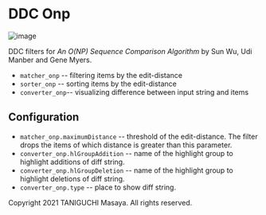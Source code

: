 # DDC Onp

![image](https://user-images.githubusercontent.com/5019902/138865585-17d15921-7d4c-4271-95da-be3f4aea7f27.png)

DDC filters for _An O(NP) Sequence Comparison Algorithm_ by Sun Wu, Udi Manber and Gene Myers. 

- `matcher_onp` -- filtering items by the edit-distance
- `sorter_onp` -- sorting items by the edit-distance
- `converter_onp`-- visualizing difference between input string and items

## Configuration

- `matcher_onp.maximumDistance` -- threshold of the edit-distance.
  The filter drops the items of which distance is greater than this parameter.
- `converter_onp.hlGroupAddition` -- name of the highlight group to highlight additions of diff string.
- `converter_onp.hlGroupDeletion` -- name of the highlight group to highlight deletions of diff string.
- `converter_onp.type` -- place to show diff string.

Copyright 2021 TANIGUCHI Masaya. All rights reserved.
